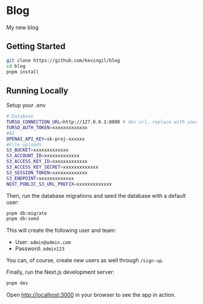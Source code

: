 # Blog

My new blog

## Getting Started

```bash
git clone https://github.com/kevingil/blog
cd blog
pnpm install
```

## Running Locally

Setup your .env

```bash
# Database 
TURSO_CONNECTION_URL=http://127.0.0.1:8080 # dev url, replace with your turso db url
TURSO_AUTH_TOKEN=xxxxxxxxxxxxx
#AI
OPENAI_API_KEY=sk-proj-xxxxxx
#File uploads
S3_BUCKET=xxxxxxxxxxxxx
S3_ACCOUNT_ID=xxxxxxxxxxxxx
S3_ACCESS_KEY_ID=xxxxxxxxxxxxx
S3_ACCESS_KEY_SECRET=xxxxxxxxxxxxx
S3_SESSION_TOKEN=xxxxxxxxxxxxx
S3_ENDPOINT=xxxxxxxxxxxxx
NEXT_PUBLIC_S3_URL_PREFIX=xxxxxxxxxxxxx

```

Then, run the database migrations and seed the database with a default user:

```bash
pnpm db:migrate
pnpm db:seed
```

This will create the following user and team:

- User: `admin@admin.com`
- Password: `admin123`

You can, of course, create new users as well through `/sign-up`.

Finally, run the Next.js development server:

```bash
pnpm dev
```

Open [http://localhost:3000](http://localhost:3000) in your browser to see the app in action.

